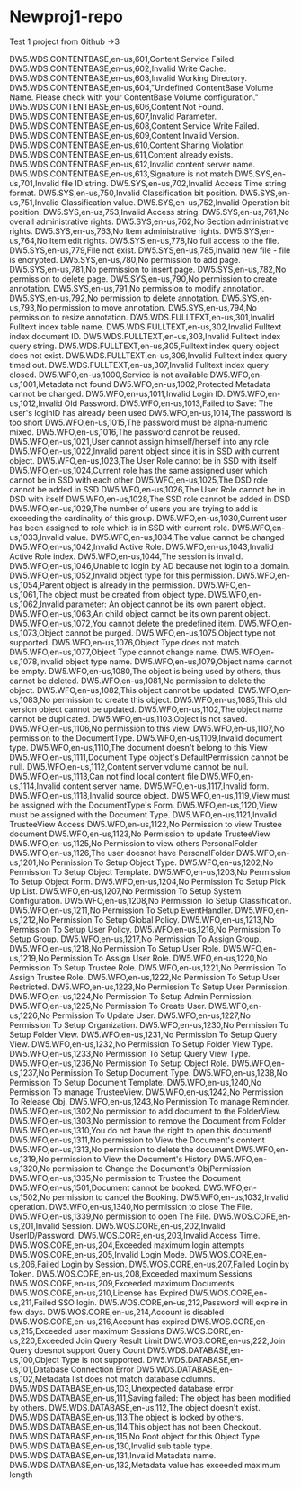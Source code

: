 # Newproj1-repo
Test 1 project from Github ->3

DW5.WDS.CONTENTBASE,en-us,601,Content Service Failed.
DW5.WDS.CONTENTBASE,en-us,602,Invalid Write Cache.
DW5.WDS.CONTENTBASE,en-us,603,Invalid Working Directory.
DW5.WDS.CONTENTBASE,en-us,604,"Undefined ContentBase Volume Name. Please check with your ContentBase Volume configuration."
DW5.WDS.CONTENTBASE,en-us,606,Content Not Found. 
DW5.WDS.CONTENTBASE,en-us,607,Invalid Parameter.
DW5.WDS.CONTENTBASE,en-us,608,Content Service Write Failed.
DW5.WDS.CONTENTBASE,en-us,609,Content Invalid Version.
DW5.WDS.CONTENTBASE,en-us,610,Content Sharing Violation
DW5.WDS.CONTENTBASE,en-us,611,Content already exists.
DW5.WDS.CONTENTBASE,en-us,612,Invalid content server name.
DW5.WDS.CONTENTBASE,en-us,613,Signature is not match
DW5.SYS,en-us,701,Invalid file ID string.
DW5.SYS,en-us,702,Invalid Access Time string format.
DW5.SYS,en-us,750,Invalid Classification bit position.
DW5.SYS,en-us,751,Invalid Classification value.
DW5.SYS,en-us,752,Invalid Operation bit position.
DW5.SYS,en-us,753,Invalid Access string.
DW5.SYS,en-us,761,No overall administrative rights.
DW5.SYS,en-us,762,No Section administrative rights.
DW5.SYS,en-us,763,No Item administrative rights.
DW5.SYS,en-us,764,No Item edit rights.
DW5.SYS,en-us,778,No full access to the file.
DW5.SYS,en-us,779,File not exist.
DW5.SYS,en-us,785,Invalid new file - file is encrypted.
DW5.SYS,en-us,780,No permission to add page.
DW5.SYS,en-us,781,No permission to insert page.
DW5.SYS,en-us,782,No permission to delete page.
DW5.SYS,en-us,790,No permission to create annotation.
DW5.SYS,en-us,791,No permission to modify annotation.
DW5.SYS,en-us,792,No permission to delete annotation.
DW5.SYS,en-us,793,No permission to move annotation.
DW5.SYS,en-us,794,No permission to resize annotation.
DW5.WDS.FULLTEXT,en-us,301,Invalid Fulltext index table name.
DW5.WDS.FULLTEXT,en-us,302,Invalid Fulltext index document ID.
DW5.WDS.FULLTEXT,en-us,303,Invalid Fulltext index query string.
DW5.WDS.FULLTEXT,en-us,305,Fulltext index query object does not exist.
DW5.WDS.FULLTEXT,en-us,306,Invalid Fulltext index query timed out.
DW5.WDS.FULLTEXT,en-us,307,Invalid Fulltext index query closed.
DW5.WFO,en-us,1000,Service is not available
DW5.WFO,en-us,1001,Metadata not found
DW5.WFO,en-us,1002,Protected Metadata cannot be changed.
DW5.WFO,en-us,1011,Invalid Login ID.
DW5.WFO,en-us,1012,Invalid Old Password.
DW5.WFO,en-us,1013,Failed to Save: The user's loginID has already been used
DW5.WFO,en-us,1014,The password is too short
DW5.WFO,en-us,1015,The password must be alpha-numeric mixed.
DW5.WFO,en-us,1016,The password cannot be reused.
DW5.WFO,en-us,1021,User cannot assign himself/herself into any role
DW5.WFO,en-us,1022,Invalid parent object since it is in SSD with current object.
DW5.WFO,en-us,1023,The User Role cannot be in SSD with itself
DW5.WFO,en-us,1024,Current role has the same assigned user which cannot be in SSD with each other
DW5.WFO,en-us,1025,The DSD role cannot be added in SSD
DW5.WFO,en-us,1026,The User Role cannot be in DSD with itself
DW5.WFO,en-us,1028,The SSD role cannot be added in DSD
DW5.WFO,en-us,1029,The number of users you are trying to add is exceeding the cardinality of this group.
DW5.WFO,en-us,1030,Current user has been assigned to role which is in SSD with current role.
DW5.WFO,en-us,1033,Invalid value.
DW5.WFO,en-us,1034,The value cannot be changed
DW5.WFO,en-us,1042,Invalid Active Role.
DW5.WFO,en-us,1043,Invalid Active Role index.
DW5.WFO,en-us,1044,The session is invalid.
DW5.WFO,en-us,1046,Unable to login by AD because not login to a domain.
DW5.WFO,en-us,1052,Invalid object type for this permission.
DW5.WFO,en-us,1054,Parent object is already in the permission.
DW5.WFO,en-us,1061,The object must be created from object type.
DW5.WFO,en-us,1062,Invalid parameter: An object cannot be its own parent object.
DW5.WFO,en-us,1063,An child object cannot be its own parent object.
DW5.WFO,en-us,1072,You cannot delete the predefined item.
DW5.WFO,en-us,1073,Object cannot be purged.
DW5.WFO,en-us,1075,Object type not supported.
DW5.WFO,en-us,1076,Object Type does not match.
DW5.WFO,en-us,1077,Object Type cannot change name.
DW5.WFO,en-us,1078,Invalid object type name.
DW5.WFO,en-us,1079,Object name cannot be empty.
DW5.WFO,en-us,1080,The object is being used by others, thus cannot be deleted.
DW5.WFO,en-us,1081,No permission to delete the object.
DW5.WFO,en-us,1082,This object cannot be updated.
DW5.WFO,en-us,1083,No permission to create this object.
DW5.WFO,en-us,1085,This old version object cannot be updated.
DW5.WFO,en-us,1102,The object name cannot be duplicated.
DW5.WFO,en-us,1103,Object is not saved.
DW5.WFO,en-us,1106,No permission to this view.
DW5.WFO,en-us,1107,No permission to the DocumentType.
DW5.WFO,en-us,1109,Invalid document type.
DW5.WFO,en-us,1110,The document doesn't belong to this View
DW5.WFO,en-us,1111,Document Type object's DefaultPermission cannot be null.
DW5.WFO,en-us,1112,Content server volume cannot be null.
DW5.WFO,en-us,1113,Can not find local content file
DW5.WFO,en-us,1114,Invalid content server name.
DW5.WFO,en-us,1117,Invalid form.
DW5.WFO,en-us,1118,Invalid source object.
DW5.WFO,en-us,1119,View must be assigned with the DocumentType's Form.
DW5.WFO,en-us,1120,View must be assigned with the Document Type.
DW5.WFO,en-us,1121,Invalid TrusteeView Access
DW5.WFO,en-us,1122,No Permission to view Trustee document
DW5.WFO,en-us,1123,No Permission to update TrusteeView
DW5.WFO,en-us,1125,No Permission to view others PersonalFolder
DW5.WFO,en-us,1126,The user doesnot have PersonalFolder
DW5.WFO,en-us,1201,No Permission To Setup Object Type.
DW5.WFO,en-us,1202,No Permission To Setup Object Template.
DW5.WFO,en-us,1203,No Permission To Setup Object Form.
DW5.WFO,en-us,1204,No Permission To Setup Pick Up List.
DW5.WFO,en-us,1207,No Permission To Setup System Configuration.
DW5.WFO,en-us,1208,No Permission To Setup Classification.
DW5.WFO,en-us,1211,No Permission To Setup EventHandler.
DW5.WFO,en-us,1212,No Permission To Setup Global Policy.
DW5.WFO,en-us,1213,No Permission To Setup User Policy.
DW5.WFO,en-us,1216,No Permission To Setup Group.
DW5.WFO,en-us,1217,No Permission To Assign Group.
DW5.WFO,en-us,1218,No Permission To Setup User Role.
DW5.WFO,en-us,1219,No Permission To Assign User Role.
DW5.WFO,en-us,1220,No Permission To Setup Trustee Role.
DW5.WFO,en-us,1221,No Permission To Assign Trustee Role.
DW5.WFO,en-us,1222,No Permission To Setup User Restricted.
DW5.WFO,en-us,1223,No Permission To Setup User Permission.
DW5.WFO,en-us,1224,No Permission To Setup Admin Permission.
DW5.WFO,en-us,1225,No Permission To Create User.
DW5.WFO,en-us,1226,No Permission To Update User.
DW5.WFO,en-us,1227,No Permission To Setup Organization.
DW5.WFO,en-us,1230,No Permission To Setup Folder View.
DW5.WFO,en-us,1231,No Permission To Setup Query View.
DW5.WFO,en-us,1232,No Permission To Setup Folder View Type.
DW5.WFO,en-us,1233,No Permission To Setup Query View Type.
DW5.WFO,en-us,1236,No Permission To Setup Object Role.
DW5.WFO,en-us,1237,No Permission To Setup Document Type.
DW5.WFO,en-us,1238,No Permission To Setup Document Template.
DW5.WFO,en-us,1240,No Permission To manage TrusteeView.
DW5.WFO,en-us,1242,No Permission To Release Obj.
DW5.WFO,en-us,1243,No Permission To manage Reminder.
DW5.WFO,en-us,1302,No permission to add document to the FolderView.
DW5.WFO,en-us,1303,No permission to remove the Document from Folder
DW5.WFO,en-us,1310,You do not have the right to open this document!
DW5.WFO,en-us,1311,No permission to View the Document's content
DW5.WFO,en-us,1313,No permission to delete the document
DW5.WFO,en-us,1319,No permission to View the Document's History
DW5.WFO,en-us,1320,No permission to Change the Document's ObjPermission
DW5.WFO,en-us,1335,No permission to Trustee the Document
DW5.WFO,en-us,1501,Document cannot be booked.
DW5.WFO,en-us,1502,No permission to cancel the Booking.
DW5.WFO,en-us,1032,Invalid operation.
DW5.WFO,en-us,1340,No permission to close The File.
DW5.WFO,en-us,1339,No permission to open The File.
DW5.WOS.CORE,en-us,201,Invalid Session.
DW5.WOS.CORE,en-us,202,Invalid UserID/Password.
DW5.WOS.CORE,en-us,203,Invalid Access Time.
DW5.WOS.CORE,en-us,204,Exceeded maximum login attempts
DW5.WOS.CORE,en-us,205,Invalid Login Mode.
DW5.WOS.CORE,en-us,206,Failed Login by Session.
DW5.WOS.CORE,en-us,207,Failed Login by Token.
DW5.WOS.CORE,en-us,208,Exceeded maximum Sessions
DW5.WOS.CORE,en-us,209,Exceeded maximum Documents
DW5.WOS.CORE,en-us,210,License has Expired
DW5.WOS.CORE,en-us,211,Failed SSO login. 
DW5.WOS.CORE,en-us,212,Password will expire in few days.
DW5.WOS.CORE,en-us,214,Account is disabled
DW5.WOS.CORE,en-us,216,Account has expired
DW5.WOS.CORE,en-us,215,Exceeded user maximum Sessions
DW5.WOS.CORE,en-us,220,Exceeded Join Query Result Limit
DW5.WOS.CORE,en-us,222,Join Query doesnot support Query Count
DW5.WDS.DATABASE,en-us,100,Object Type is not supported.
DW5.WDS.DATABASE,en-us,101,Database Connection Error
DW5.WDS.DATABASE,en-us,102,Metadata list does not match database columns.
DW5.WDS.DATABASE,en-us,103,Unexpected database error
DW5.WDS.DATABASE,en-us,111,Saving failed: The object has been modified by others.
DW5.WDS.DATABASE,en-us,112,The object doesn't exist.
DW5.WDS.DATABASE,en-us,113,The object is locked by others.
DW5.WDS.DATABASE,en-us,114,This object has not been Checkout.
DW5.WDS.DATABASE,en-us,115,No Root object for this Object Type.
DW5.WDS.DATABASE,en-us,130,Invalid sub table type.
DW5.WDS.DATABASE,en-us,131,Invalid Metadata name.
DW5.WDS.DATABASE,en-us,132,Metadata value has exceeded maximum length


